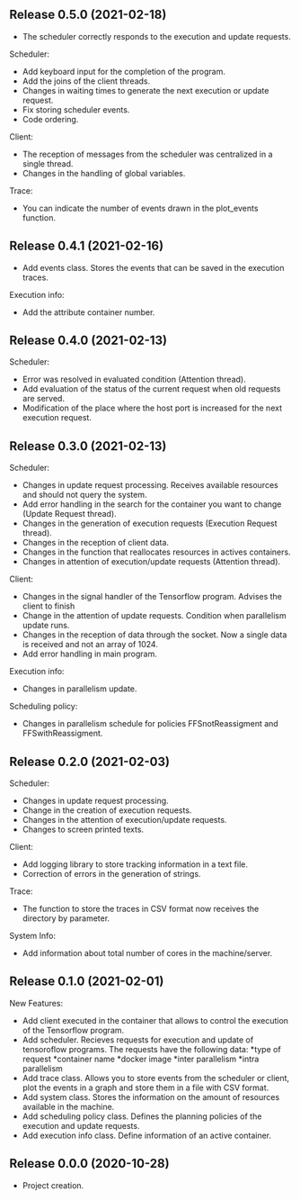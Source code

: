 ## Release 0.5.0 (2021-02-18)

- The scheduler correctly responds to the execution and update requests.

Scheduler:
- Add keyboard input for the completion of the program.
- Add the joins of the client threads.
- Changes in waiting times to generate the next execution or update request.
- Fix storing scheduler events.
- Code ordering.

Client:
- The reception of messages from the scheduler was centralized in a single thread.
- Changes in the handling of global variables. 

Trace:
- You can indicate the number of events drawn in the plot_events function.

## Release 0.4.1 (2021-02-16)

- Add events class. Stores the events that can be saved in the execution traces.

Execution info:
- Add the attribute container number.

## Release 0.4.0 (2021-02-13)

Scheduler:
- Error was resolved in evaluated condition (Attention thread).
- Add evaluation of the status of the current request when old requests are served.
- Modification of the place where the host port is increased for the next execution request.

## Release 0.3.0 (2021-02-13)

Scheduler:
- Changes in update request processing. Receives available resources and should not query the system.
- Add error handling in the search for the container you want to change (Update Request thread).
- Changes in the generation of execution requests (Execution Request thread).
- Changes in the reception of client data.
- Changes in the function that reallocates resources in actives containers.
- Changes in attention of execution/update requests (Attention thread).

Client:
- Changes in the signal handler of the Tensorflow program. Advises the client to finish
- Change in the attention of update requests. Condition when parallelism update runs.
- Changes in the reception of data through the socket. Now a single data is received and not an array of 1024.
- Add error handling in main program.

Execution info:
- Changes in parallelism update.

Scheduling policy:
- Changes in parallelism schedule for policies FFSnotReassigment and FFSwithReassigment.


## Release 0.2.0 (2021-02-03)

Scheduler:
- Changes in update request processing. 
- Change in the creation of execution requests.
- Changes in the attention of execution/update requests.
- Changes to screen printed texts.

Client:
- Add logging library to store tracking information in a text file.
- Correction of errors in the generation of strings.

Trace:
- The function to store the traces in CSV format now receives the directory by parameter.

System Info:
- Add information about total number of cores in the machine/server.

## Release 0.1.0 (2021-02-01)
New Features:
- Add client executed in the container that allows to control the execution of the Tensorflow program.
- Add scheduler. Recieves requests for execution and update of tensoroflow programs. The requests have the following data:
    *type of request
    *container name
    *docker image
    *inter parallelism
    *intra parallelism 
- Add trace class. Allows you to store events from the scheduler or client, plot the events in a graph and store them in a file with CSV format.
- Add system class. Stores the information on the amount of resources available in the machine. 
- Add scheduling policy class. Defines the planning policies of the execution and update requests.
- Add execution info class. Define information of an active container.

## Release 0.0.0 (2020-10-28)

- Project creation.